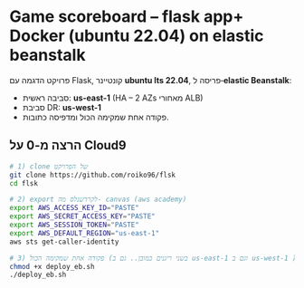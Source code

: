 # Game scoreboard – flask app+ Docker (ubuntu 22.04) on elastic beanstalk

פרויקט הדגמה עם Flask, קונטיינר **ubuntu lts 22.04**, פריסה ל‑**elastic Beanstalk**:
- סביבה ראשית: **us-east-1** (HA – 2 AZs מאחורי ALB)
- סביבת DR: **us-west-1**
- פקודה אחת שמקימה הכול ומדפיסה כתובות.

## הרצה מ-0 על Cloud9

```bash
# 1) clone של הפרויקט
git clone https://github.com/roiko96/flsk
cd flsk

# 2) export לקרדשנלס מה- canvas (aws academy)
export AWS_ACCESS_KEY_ID="PASTE"
export AWS_SECRET_ACCESS_KEY="PASTE"
export AWS_SESSION_TOKEN="PASTE"
export AWS_DEFAULT_REGION="us-east-1"
aws sts get-caller-identity

# 3) פקודה אחת שמקימה הכול (בשני ריגנים כמובן.. גם ב us-east-1 וגם ב us-west-1 ) ומדפיסה כתובות
chmod +x deploy_eb.sh
./deploy_eb.sh
